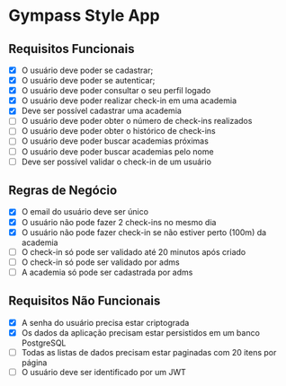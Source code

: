 # Gympass Style App

## Requisitos Funcionais
- [x] O usuário deve poder se cadastrar;
- [x] O usuário deve poder se autenticar;
- [x] O usuário deve poder consultar o seu perfil logado
- [x] O usuário deve poder realizar check-in em uma academia
- [x] Deve ser possível cadastrar uma academia
- [ ] O usuário deve poder obter o número de check-ins realizados
- [ ] O usuário deve poder obter o histórico de check-ins
- [ ] O usuário deve poder buscar academias próximas
- [ ] O usuário deve poder buscar academias pelo nome
- [ ] Deve ser possível validar o check-in de um usuário

## Regras de Negócio

- [x] O email do usuário deve ser único
- [x] O usuário não pode fazer 2 check-ins no mesmo dia
- [x] O usuário não pode fazer check-in se não estiver perto (100m) da academia
- [ ] O check-in só pode ser validado até 20 minutos após criado
- [ ] O check-in só pode ser validado por adms
- [ ] A academia só pode ser cadastrada por adms

## Requisitos Não Funcionais

- [x] A senha do usuário precisa estar criptograda
- [x] Os dados da aplicação precisam estar persistidos em um banco PostgreSQL
- [ ] Todas as listas de dados precisam estar paginadas com 20 itens por página
- [ ] O usuário deve ser identificado por um JWT